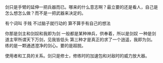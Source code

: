 剑只是手臂的延伸一把兵器而已。哪来的什么意志啊？最立要的还是看人，自己是怎么想怎么做？而不是一把武器来决定的。

 有个词叫 手贱 不过脑子就行动的 算不算手有自己的想法

你那是剑主和剑奴和我即为剑
一般都是某种神兵，供奉着，所以是剑奴
一种是剑道主宰所谓天下万剑，见我皆低头
第三种才是真正的求了一个逍遥，我即为剑。练的是一颗通透澄净的剑心。要的是超脱。

使用者和工具的关系。剑只是修士，修练时的加速包和对敌时的威力放大器。

